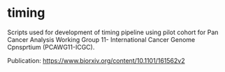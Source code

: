 # timing
Scripts used for development of timing pipeline using pilot cohort for Pan Cancer Analysis Working Group 11- International Cancer Genome Cpnsprtium (PCAWG11-ICGC).

Publication: https://www.biorxiv.org/content/10.1101/161562v2
